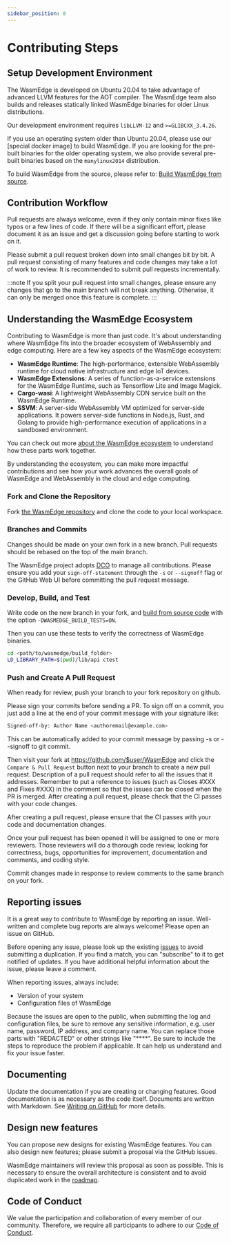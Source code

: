 ```yaml
---
sidebar_position: 8
---
```


# Contributing Steps

## Setup Development Environment

The WasmEdge is developed on Ubuntu 20.04 to take advantage of advanced LLVM features for the AOT compiler. The WasmEdge team also builds and releases statically linked WasmEdge binaries for older Linux distributions.

Our development environment requires `libLLVM-12` and `>=GLIBCXX_3.4.26`.

If you use an operating system older than Ubuntu 20.04, please use our [special docker image] to build WasmEdge. If you are looking for the pre-built binaries for the older operating system, we also provide several pre-built binaries based on the `manylinux2014` distribution.

To build WasmEdge from the source, please refer to: [Build WasmEdge from source](/category/build-wasmedge-from-source).

## Contribution Workflow

Pull requests are always welcome, even if they only contain minor fixes like typos or a few lines of code. If there will be a significant effort, please document it as an issue and get a discussion going before starting to work on it.

Please submit a pull request broken down into small changes bit by bit. A pull request consisting of many features and code changes may take a lot of work to review. It is recommended to submit pull requests incrementally.

<!-- prettier-ignore -->
:::note
If you split your pull request into small changes, please ensure any changes that go to the main branch will not break anything. Otherwise, it can only be merged once this feature is complete.
:::

## Understanding the WasmEdge Ecosystem

Contributing to WasmEdge is more than just code. It's about understanding where WasmEdge fits into the broader ecosystem of WebAssembly and edge computing. Here are a few key aspects of the WasmEdge ecosystem:

- **WasmEdge Runtime**: The high-performance, extensible WebAssembly runtime for cloud native infrastructure and edge IoT devices.
- **WasmEdge Extensions**: A series of function-as-a-service extensions for the WasmEdge Runtime, such as Tensorflow Lite and Image Magick.
- **Cargo-wasi**: A lightweight WebAssembly CDN service built on the WasmEdge Runtime.
- **SSVM**: A server-side WebAssembly VM optimized for server-side applications. It powers server-side functions in Node.js, Rust, and Golang to provide high-performance execution of applications in a sandboxed environment.

You can check out more [about the WasmEdge ecosystem](https://github.com/WasmEdge/WasmEdge/blob/master/docs/ecosystem.md) to understand how these parts work together.

By understanding the ecosystem, you can make more impactful contributions and see how your work advances the overall goals of WasmEdge and WebAssembly in the cloud and edge computing.

### Fork and Clone the Repository

Fork [the WasmEdge repository](https://github.com/WasmEdge/WasmEdge) and clone the code to your local workspace.

### Branches and Commits

Changes should be made on your own fork in a new branch. Pull requests should be rebased on the top of the main branch.

The WasmEdge project adopts [DCO](https://www.secondstate.io/articles/dco/) to manage all contributions. Please ensure you add your `sign-off-statement` through the `-s` or `--signoff` flag or the GitHub Web UI before committing the pull request message.

### Develop, Build, and Test

Write code on the new branch in your fork, and [build from source code](/category/build-wasmedge-from-source) with the option `-DWASMEDGE_BUILD_TESTS=ON`.

Then you can use these tests to verify the correctness of WasmEdge binaries.

```bash
cd <path/to/wasmedge/build_folder>
LD_LIBRARY_PATH=$(pwd)/lib/api ctest
```

### Push and Create A Pull Request

When ready for review, push your branch to your fork repository on github.

Please sign your commits before sending a PR. To sign off on a commit, you just add a line at the end of your commit message with your signature like:

```bash
Signed-off-by: Author Name <authoremail@example.com>
```

This can be automatically added to your commit message by passing -s or --signoff to git commit.

Then visit your fork at <https://github.com/$user/WasmEdge> and click the `Compare & Pull Request` button next to your branch to create a new pull request. Description of a pull request should refer to all the issues that it addresses. Remember to put a reference to issues (such as Closes #XXX and Fixes #XXX) in the comment so that the issues can be closed when the PR is merged. After creating a pull request, please check that the CI passes with your code changes.

After creating a pull request, please ensure that the CI passes with your code and documentation changes.

Once your pull request has been opened it will be assigned to one or more reviewers. Those reviewers will do a thorough code review, looking for correctness, bugs, opportunities for improvement, documentation and comments, and coding style.

Commit changes made in response to review comments to the same branch on your fork.

## Reporting issues

It is a great way to contribute to WasmEdge by reporting an issue. Well-written and complete bug reports are always welcome! Please open an issue on GitHub.

Before opening any issue, please look up the existing [issues](https://github.com/WasmEdge/WasmEdge/issues) to avoid submitting a duplication. If you find a match, you can "subscribe" to it to get notified of updates. If you have additional helpful information about the issue, please leave a comment.

When reporting issues, always include:

- Version of your system
- Configuration files of WasmEdge

Because the issues are open to the public, when submitting the log and configuration files, be sure to remove any sensitive information, e.g. user name, password, IP address, and company name. You can replace those parts with "REDACTED" or other strings like "\*\*\*\*". Be sure to include the steps to reproduce the problem if applicable. It can help us understand and fix your issue faster.

## Documenting

Update the documentation if you are creating or changing features. Good documentation is as necessary as the code itself. Documents are written with Markdown. See [Writing on GitHub](https://help.github.com/categories/writing-on-github/) for more details.

## Design new features

You can propose new designs for existing WasmEdge features. You can also design new features; please submit a proposal via the GitHub issues.

WasmEdge maintainers will review this proposal as soon as possible. This is necessary to ensure the overall architecture is consistent and to avoid duplicated work in the [roadmap](https://github.com/WasmEdge/WasmEdge/blob/master/docs/ROADMAP.md).

## Code of Conduct

We value the participation and collaboration of every member of our community. Therefore, we require all participants to adhere to our [Code of Conduct](https://github.com/WasmEdge/WasmEdge/blob/master/docs/CODE_OF_CONDUCT.md).
